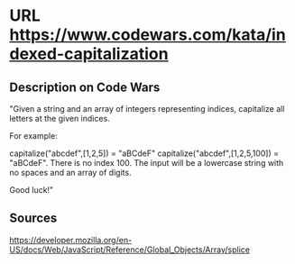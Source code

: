 # URL https://www.codewars.com/kata/indexed-capitalization

## Description on Code Wars 
"Given a string and an array of integers representing indices, capitalize all letters at the given indices.

For example:

capitalize("abcdef",[1,2,5]) = "aBCdeF"
capitalize("abcdef",[1,2,5,100]) = "aBCdeF". There is no index 100.
The input will be a lowercase string with no spaces and an array of digits.

Good luck!"

## Sources 
https://developer.mozilla.org/en-US/docs/Web/JavaScript/Reference/Global_Objects/Array/splice